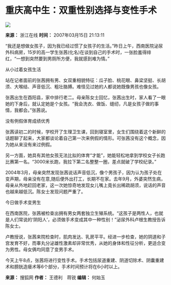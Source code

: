 # 重庆高中生：双重性别选择与变性手术

![](/05china/images/native_logo.jpg)

**来源：** 浙江在线
**时间：** 2007年03月15日 21:13:11

“我还是想做女孩子，因为我已经过惯了女孩子的生活。”昨日上午，西南医院泌尿外科病房，15岁的高一学生张茜(化名)在谈到自己的手术时，一张脸羞得绯红，“一想到突然要到男厕所方便，我就感到难为情。”

从小过着女孩生活

站在记者面前的张茜拥有男、女双重相貌特征：瓜子脸、桃花眼、鼻梁坚挺、长胡须、大喉结、声音低沉、粗壮胳膊。难怪见过她的人都说她既像男孩也像女孩。

张茜出生在酉阳县，家中排行老二。母亲陈女士回忆，张茜出生时，家人看了一眼她的下身后，就认定她是个女孩。“我会洗衣、做饭、缝纫，凡是女孩子做的事情，我都会。”张茜说。

没有例假体育成绩优秀

张茜读初二的时候，学校开了生理卫生课，回到寝室里，女生们围绕着这个新鲜的话题聊了起来，大家都谈论着自己第一次来例假的情形。可张茜没有这个概念，因为她从来没有来过例假。

另一方面，她具有其他女孩无法比拟的体育“才能”，她能轻松地拿到学校女子长跑比赛第一名。“3000米长跑，我拉下第二名整整一圈，差点就破了学校纪录。”

2004年3月，母亲突然发现张茜说话声音低沉，像个男孩子，因为认为孩子处在变声期，母亲没有在意,随后便外出打工，长期不在家。去年9月，外婆突然生病，母亲从外地赶回老家，这一次她惊奇地发现女儿嘴上竟长出稀疏胡须，说话的声音也越来越低沉。陈女士发现问题严重了。

今日做手术变男生

在西南医院，张茜被检查出拥有男女两套独立生殖系统。“这孩子是两性人，也就是人们常说的‘阴阳人’，必须做手术变成其中一种性别！”泌尿外科卢根生教授告诉陈女士。

卢教授说，张茜来院检查时，肌肉发达、乳房平平。经进一步检查，她的阴道和子宫发育不好，而睾丸分泌雄性激素却非常优秀，从她的身体和性征分析，更适合变为男性。母女俩均同意了变男手术。

今天上午8点，张茜将进行变性手术。手术包括尿道重建、阴道切除术、阴囊重建术和膀胱造瘘术等6个部分，手术时间预计将在6小时以上。

**来源：** 搜狐网
**作者：** 王德利　蒋锐
**编辑：** 何始玉

